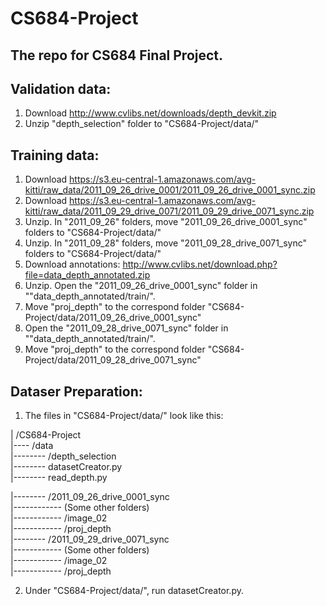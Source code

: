# CS684-Project
## The repo for CS684 Final Project.

## Validation data:
1. Download http://www.cvlibs.net/downloads/depth_devkit.zip
2. Unzip "depth_selection" folder to "CS684-Project/data/"

## Training data:
1. Download https://s3.eu-central-1.amazonaws.com/avg-kitti/raw_data/2011_09_26_drive_0001/2011_09_26_drive_0001_sync.zip
2. Download https://s3.eu-central-1.amazonaws.com/avg-kitti/raw_data/2011_09_29_drive_0071/2011_09_29_drive_0071_sync.zip
3. Unzip. In "2011_09_26" folders, move "2011_09_26_drive_0001_sync" folders to "CS684-Project/data/"
3. Unzip. In "2011_09_28" folders, move "2011_09_28_drive_0071_sync" folders to "CS684-Project/data/"
4. Download annotations: http://www.cvlibs.net/download.php?file=data_depth_annotated.zip
5. Unzip. Open the "2011_09_26_drive_0001_sync" folder in ""data_depth_annotated/train/".
6. Move "proj_depth" to the correspond folder "CS684-Project/data/2011_09_26_drive_0001_sync"
5. Open the "2011_09_28_drive_0071_sync" folder in ""data_depth_annotated/train/".
6. Move "proj_depth" to the correspond folder "CS684-Project/data/2011_09_28_drive_0071_sync"


## Dataser Preparation:
1. The files in "CS684-Project/data/" look like this:<br>
<p>
 | /CS684-Project<br>
 |---- /data <br>
 |-------- /depth_selection<br>
 |-------- datasetCreator.py<br>
 |-------- read_depth.py<br></p>
 |-------- /2011_09_26_drive_0001_sync<br>
 |------------ (Some other folders)<br>
 |------------ /image_02<br>
 |------------ /proj_depth<br>
 |-------- /2011_09_29_drive_0071_sync<br>
 |------------ (Some other folders)<br>
 |------------ /image_02<br>
 |------------ /proj_depth<br>



2. Under "CS684-Project/data/", run datasetCreator.py.

